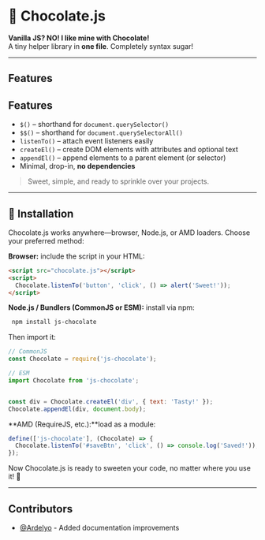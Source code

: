 # 🍫 Chocolate.js
**Vanilla JS? NO! I like mine with Chocolate!**  
A tiny helper library in **one file**. Completely syntax sugar!

---

## Features
## Features
- `$()` – shorthand for `document.querySelector()`  
- `$$()` – shorthand for `document.querySelectorAll()`  
- `listenTo()` – attach event listeners easily  
- `createEl()` – create DOM elements with attributes and optional text  
- `appendEl()` – append elements to a parent element (or selector)
- Minimal, drop-in, **no dependencies**

> Sweet, simple, and ready to sprinkle over your projects.

---

## 🍫 Installation

Chocolate.js works anywhere—browser, Node.js, or AMD loaders. Choose your preferred method:

**Browser:** include the script in your HTML:

```html
<script src="chocolate.js"></script>
<script>
  Chocolate.listenTo('button', 'click', () => alert('Sweet!'));
</script>
```

**Node.js / Bundlers (CommonJS or ESM):** install via npm:
```bash
 npm install js-chocolate
```
Then import it:
```js
// CommonJS
const Chocolate = require('js-chocolate');

// ESM
import Chocolate from 'js-chocolate';


const div = Chocolate.createEl('div', { text: 'Tasty!' });
Chocolate.appendEl(div, document.body);

```

**AMD (RequireJS, etc.):**load as a module:
```js
define(['js-chocolate'], (Chocolate) => {
  Chocolate.listenTo('#saveBtn', 'click', () => console.log('Saved!'));
});
```

Now Chocolate.js is ready to sweeten your code, no matter where you use it! 🍫

---

## Contributors
- [@Ardelyo](https://github.com/Ardelyo) - Added documentation improvements
